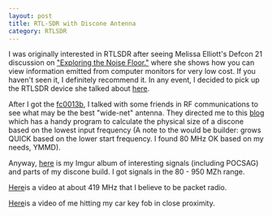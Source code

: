 ```yaml
---
layout: post
title: RTL-SDR with Discone Antenna
category: RTLSDR
---
```


I was originally interested in RTLSDR after seeing Melissa Elliott's Defcon 21 discussion on ["Exploring the Noise Floor."](https://www.youtube.com/watch?v=5N1C3WB8c0o) where she shows how you can view information emitted from computer monitors for very low cost.   If you haven't seen it, I definitely recommend it.  In any event, I decided to pick up the RTLSDR device she talked about [here](https://www.youtube.com/watch?v=5N1C3WB8c0o#t=345).

After I got the [fc0013b](http://www.aliexpress.com/w/wholesale-fc0013b-e4000.html), I talked with some friends in RF communications to see what may be the best "wide-net" antenna. They directed me to this [blog](http://helix.air.net.au/index.php/d-i-y-discone-for-rtlsdr/) which has a handy program to calculate the physical size of a discone based on the lowest input frequency (A note to the would be builder: grows QUICK based on the lower start frequency. I found 80 MHz OK based on my needs, YMMD).

Anyway, [here](http://imgur.com/a/7ph56) is my Imgur album of interesting signals (including POCSAG) and parts of my discone build. I got signals in the 80 - 950 MZh range.

[Here](https://vid.me/nTm)is a video at about 419 MHz that I believe to be packet radio.

[Here](https://vid.me/6Ww)is a video of me hitting my car key fob in close proximity.
 


